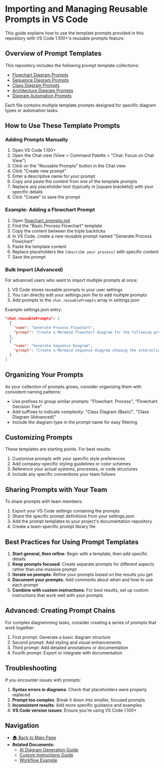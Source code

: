 # Importing and Managing Reusable Prompts in VS Code

This guide explains how to use the template prompts provided in this repository with VS Code 1.100+'s reusable prompts feature.

## Overview of Prompt Templates

This repository includes the following prompt template collections:

- [Flowchart Diagram Prompts](flowchart_prompts.md)
- [Sequence Diagram Prompts](sequence_diagram_prompts.md)
- [Class Diagram Prompts](class_diagram_prompts.md)
- [Architecture Diagram Prompts](architecture_diagram_prompts.md)
- [Diagram Automation Prompts](automation_prompts.md)

Each file contains multiple template prompts designed for specific diagram types or automation tasks.

## How to Use These Template Prompts

### Adding Prompts Manually

1. Open VS Code 1.100+
2. Open the Chat view (View > Command Palette > "Chat: Focus on Chat View")
3. Click on the "Reusable Prompts" button in the Chat view
4. Click "Create new prompt"
5. Enter a descriptive name for your prompt
6. Copy and paste the content from one of the template prompts
7. Replace any placeholder text (typically in [square brackets]) with your specific details
8. Click "Create" to save the prompt

### Example: Adding a Flowchart Prompt

1. Open [flowchart_prompts.md](flowchart_prompts.md)
2. Find the "Basic Process Flowchart" template
3. Copy the content between the triple backticks
4. In VS Code, create a new reusable prompt named "Generate Process Flowchart"
5. Paste the template content
6. Replace placeholders like `[describe your process]` with specific content
7. Save the prompt

### Bulk Import (Advanced)

For advanced users who want to import multiple prompts at once:

1. VS Code stores reusable prompts in your user settings
2. You can directly edit your settings.json file to add multiple prompts
3. Add prompts to the `chat.reusablePrompts` array in settings.json

Example settings.json entry:

```json
"chat.reusablePrompts": [
  {
    "name": "Generate Process Flowchart",
    "prompt": "Create a Mermaid flowchart diagram for the following process: Order processing. Include the following steps: Order received, Inventory check, Payment processing, Shipping, Delivery. The flow should start from order submission and end at delivery confirmation. Use TD (top-down) orientation and include decision points where appropriate. Apply this styling: - Process boxes: fill:#f5f5f5,stroke:#333 - Decision diamonds: fill:#fff3cd,stroke:#ffc107 - Start/End points: fill:#d4edda,stroke:#28a745"
  },
  {
    "name": "Generate Sequence Diagram",
    "prompt": "Create a Mermaid sequence diagram showing the interaction between these components: User, Frontend, API, Database. The sequence starts with user login and should include all message exchanges until successful authentication. Use solid arrows for synchronous calls and dotted arrows for responses or asynchronous messages."
  }
]
```

## Organizing Your Prompts

As your collection of prompts grows, consider organizing them with consistent naming patterns:

- Use prefixes to group similar prompts: "Flowchart: Process", "Flowchart: Decision Tree"
- Add suffixes to indicate complexity: "Class Diagram (Basic)", "Class Diagram (Advanced)"
- Include the diagram type in the prompt name for easy filtering

## Customizing Prompts

These templates are starting points. For best results:

1. Customize prompts with your specific style preferences
2. Add company-specific styling guidelines or color schemes
3. Reference your actual systems, processes, or code structures
4. Include any specific conventions your team follows

## Sharing Prompts with Your Team

To share prompts with team members:

1. Export your VS Code settings containing the prompts
2. Share the specific prompt definitions from your settings.json
3. Add the prompt templates to your project's documentation repository
4. Create a team-specific prompt library file

## Best Practices for Using Prompt Templates

1. **Start general, then refine**: Begin with a template, then add specific details
2. **Keep prompts focused**: Create separate prompts for different aspects rather than one massive prompt
3. **Iterate on prompts**: Refine your prompts based on the results you get
4. **Document your prompts**: Add comments about when and how to use each prompt
5. **Combine with custom instructions**: For best results, set up custom instructions that work well with your prompts

## Advanced: Creating Prompt Chains

For complex diagramming tasks, consider creating a series of prompts that work together:

1. First prompt: Generate a basic diagram structure
2. Second prompt: Add styling and visual enhancements
3. Third prompt: Add detailed annotations or documentation
4. Fourth prompt: Export or integrate with documentation

## Troubleshooting

If you encounter issues with prompts:

1. **Syntax errors in diagrams**: Check that placeholders were properly replaced
2. **Prompt too complex**: Break it down into smaller, focused prompts
3. **Inconsistent results**: Add more specific guidance and examples
4. **VS Code version issues**: Ensure you're using VS Code 1.100+

## Navigation

- [🏠 Back to Main Page](../README.md)
- **Related Documents:**
  - [AI Diagram Generation Guide](../ai_diagram_generation_guide.md)
  - [Custom Instructions Guide](../custom_instructions_guide.md)
  - [Workflow Example](../workflow_example.md)
